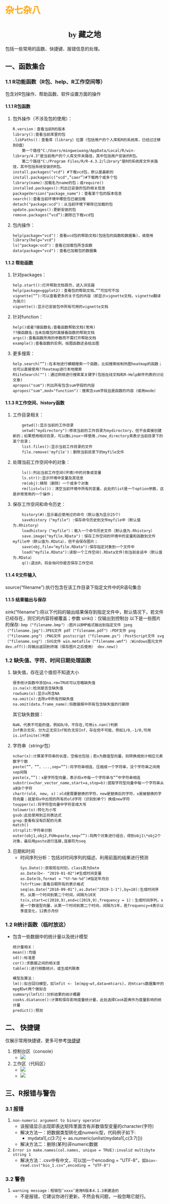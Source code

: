# <font face="仿宋" color=orange>杂七杂八</font>
# <center><font face="楷体" size=5>by 藏之地</font></center>
包括一些常用的函数、快捷键、报错信息的处理。
## 一、函数集合
### 1.1 R功能函数（R包、help、R工作空间等）
包含对R包操作、帮助函数、软件设置方面的操作
#### 1.1.1 R包函数
1. 包外操作（不涉及包的使用）：
    ```
    R.version：查看当前R的版本
    library():查看当前库里的包
    .libPaths()：查看库（library）位置（包括用户的个人库和R的系统库，已经过迁移到D盘）
        第一个路径"C:/Users/mingweiwang/AppData/Local/R/win-library/4.3"是当前用户的个人库文件夹路径，其中包括用户安装的R包。
        第二个路径"C:/Program Files/R/R-4.3.2/library"是R的系统库文件夹路径，其中包括系统安装的R包。  
    install.packages("vcd") #下载vcd包，默认是最新的
    install.packages(c("vcd",”caer”)#下载两个或多个包
    library(name):加载名为name的包；或require()
    installed.packages():列出已安装的包的相关信息
    packageVersion("package_name")：查看某个包的版本信息
    search():查看当前环境中哪些包已被加载
    detach("package:vcd")：从当前环境下移除已加载的包
    update.packages():更新安装的包
    remove.packages(“vcd”):删除已下载vcd包
    ```
2. 包内操作：
    ```
    help(package="vcd")：查看vcd包的帮助文档(包括包的函数和数据集)，或使用library(help="vcd")
    ls("package:vcd")：查看已加载包所含函数
    data(package="vcd")：查看已加载包的数据集
    ```
#### 1.1.2 帮助函数
1. 针对packages：
    ```
    help.start():打开帮助文档首页，进入浏览器
    help(package=ggplot2)：查看包的帮助文档，””可加可不加
    vignette(“”):可以查看更多的关于包的内容（即显示vignette文档，vignette翻译为简介）
    vignette():显示已安装包中所有可用的vignette文档
    ```
2. 针对function：
    ```
    help()或者?接函数名:查看函数帮助文档(常用)
    ??接函数名:当未加载包时直接看函数的帮助文档
    args():查看函数所用的参数而不需打开帮助文档
    example():查看函数的实例，绘图函数还会给出图
    ```
3. 更多搜索：
    ```
    help.search(“”):在本地进行模糊搜索一个函数，比如搜索绘制热图heatmap的函数；也可以直接使用??heatmap进行本地搜索
    RSiteSearch("")：通过网络进行搜索某关键字(包括在线文档和R-Help邮件列表的讨论文章)
    apropos("sum"):列出所有包含sum字段的内容
    apropos("sum",mod="function")：搜索含sum字段且是函数的内容（或用mode）
    ```
#### 1.1.3 R工作空间、history函数
1. 工作目录相关：
    ```
        getwd():显示当前的工作目录
        setwd("mydirectory"):修改当前的工作目录为mydirectory，但不会直接创建新的；如果想用相对目录，可以像Linux一样使用./new_directory来表示当前目录下的某个目录；
        list.files():显示当前工作目录的文件
        file.remove('myfile')：删除当前目录下的myfile文件
    ```
2. 处理当前工作空间中的对象：
    ```
        ls():列出当前工作空间(环境)中的对象或变量
        ls.str():显示环境中变量及其信息
        rm(obj):移除（删除）一个或多个对象
        rm(list=ls())：清空当前环境中所有的变量，此处的list是一个option参数，这是非常常用的一个操作；
    ```
3. 保存工作空间和命令历史：
    ```
        history(#):显示最近使用过的命令（默认值为显示25个）
        savehistory（"myfile"）:保存命令历史到文件myfile中（默认值为.Rhistory）
        loadhistory（"myfile"）：载入一个命令历史文件（默认值为.Rhistory）
        save.image("myfile.RData")：保存工作空间的环境中的变量和函数到文件myfile中（默认值为.RData），但不会保存图片；
        save(obj,file="myfile.RData"):保存指定对象到一个文件中
        load("myfile.RData"):读取一个工作空间(.RData文件)到当前会话中（默认值为.RData）
        q():退出R，将会询问你是否保存工作空间
    ```
#### 1.1.4 R文件输入
source(“filename”):执行包含在该工作目录下指定文件中的R语句集合
#### 1.1.5 结果输出与保存
sink(“filename”):将以下代码的输出结果保存到指定文件中，默认情况下，若文件已经存在，则它的内容将被覆盖；参数
sink()：仅输出到控制台
以下是一些图片的保存:
    ```
    bmp（"filename.bmp"）:图片以BMP格式输出到指定文件
    jpeg（"filename.jpg"):JPEG文件
    pdf（"filename.pdf"）:PDF文件
    png（"filename.png"）:PNG文件
    postscript（"filename.ps"）:PostScript文件
    svg（"filename.svg"）:SVG文件
    win.metafile（"filename.wmf"）:Windows图元文件
    dev.off():将输出返回到终端（保存图片之后使用）
    dev.new()
    ```
### 1.2 缺失值、字符、时间日期处理函数
1. 缺失值，存在这个值但不知道大小
    ```
    很多统计函数中添加na.rm=TRUE可以忽略缺失值
    is.na(x):检测是否含缺失值
    rowSums(x):显示x所含NA
    na.omit(x):去除x中所有的缺失值
    na.omit(data.frame_name):将数据框中所有包含缺失值的行删除
    ```
    其它缺失数据：
    ```
    NaN，代表不可能的值，例如0/0，不存在,可用is.nan()判断
    Inf表示无穷，分为正无穷Inf和负无穷Inf，存在但不可能，例如1/0,-1/0,可用is.infinite()判断
    ```
2. 字符串（stringr包）
    ```
    nchar(x):计算某字符串的长度，空格也包括；若x为数值型向量，则转换成统计相应元素数字个数
    paste(“”，“”，...,sep=“”):将字符串相连、压缩成一个字符串，没个字符串之间用sep间隔
    paste(x,””)：x是字符型向量，表示将x中每一个字符串与“”中字符串相连
    substr(x=char_vector_name,start=a,stop=b):提取字符型向量中每一个字符串从a到b个字符
    chartr(old, new, x)：old是需要替换的字符，new是替换后的字符，x是被替换的字符向量；就是将x中出现的所有的old字符（识别到单个）换成new字符
    toupper(x):将字符型向量中字符变成大写
    tolower(x):转化为小写
    gsub:此处使用到正则表达式
    grep:查看有没有匹配的元素
    match()
    strsplit:字符串分割
    outer(obj1,obj2,FUN=paste,seq=””):将两个对象进行组合，得到obj1\*obj2个对象，最后用paste进行连接,连接符为seq
    ```
3. 日期和时间
    - 时间序列分析：包括对时间序列的描述、利用前面的结果进行预测
        ```
        Sys.Date():获取现在时刻，class其为Date
        as.Date(b<- "2019-01-02")#生成时间变量
        as.Date(b,format = "%Y-%m-%d")#指定年月日
        ?strftime:查看日期所有的表示格式
        seq(as.Date("2018-09-01"),as.Date("2019-1-1"),by=10):生成时间序列，从第一个时间到第二个时间，间隔为10天
        ts(x,start=c(2010,9),end=c(2019,9),frequency = 1)：生成时间序列，x是一个数值型向量，从第一个时间到第二个时间，间隔为1年，若frequency=4表示以季度变化，12表示月份
        ```
### 1.2 R统计函数（临时放这）
- 包含一些数据中的统计量以及统计模型
    ```
    统计量相关：
    mean():均值
    sd():标准差
    cor():求数据之间的相关度
    table():进行频数统计，或生成列联表

    模型及算法：
    lm():拟合回归模型，如lmfit <- lm(mpg~wt,data=mtcars)，对mtcars数据集中的mpg和wt两个做拟合
    summary(lmfit):分析结果的统计概要
    cooks.diatance():计算和保存影响度量统计量，此处选择Cook距离作为度量影响的统计量
    predict():预测
    ```
## 二、 快捷键
仅展示常用快捷键，更多可参考[快捷键](http://blog.sina.com.cn/s/blog_403aa80a0101ar8q.html)
1. 控制台区（console）
    - <img src="https://zangvvv-img.oss-cn-nanjing.aliyuncs.com/figure_bed/20250326155509.png"/>
2. 工作区（代码区）
    - <img src="https://zangvvv-img.oss-cn-nanjing.aliyuncs.com/figure_bed/20250326155552.png"/>
    - <img src="https://zangvvv-img.oss-cn-nanjing.aliyuncs.com/figure_bed/20250326155618.png"/>
## 三、R报错与警告
### 3.1 报错
1. `non-numeric argument to binary operator`
    - 该报错显示出现即表达矩阵里面含有非数值型变量的character(字符)
    - 解决方法一：把数据类型转化成numeric型，代码例子如下:
        - mydata1[,c(3:7)] <- as.numeric(unlist(mydata1[,c(3:7)]))
    - 解决方法二：删除(某列)非numeric数据
2. `Error in make.names(col.names, unique = TRUE):invalid multibyte string 1`
    - 解决方法：.csv中有中文，可以加一个encoding = "UTF-8"，如`bio<-read.csv("bio_1.csv",encoding = "UTF-8")`
### 3.2 警告 
1. `warning message：程辑包’xxxx’是用R版本4.1.3来建造的`
    - 不是报错，它建议你进行更新，不然会有问题，一般忽略它就行。
